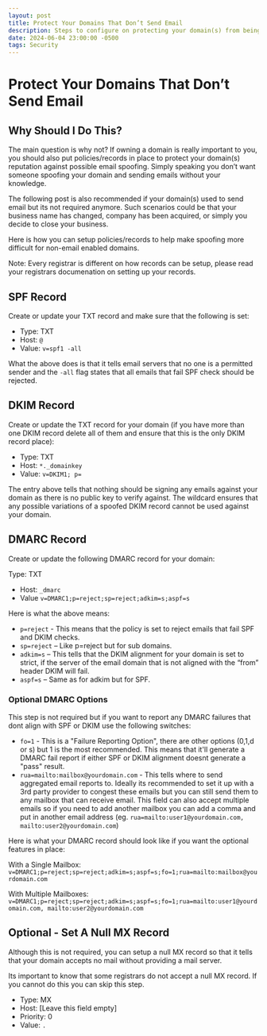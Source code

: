 ```yaml
---
layout: post
title: Protect Your Domains That Don’t Send Email
description: Steps to configure on protecting your domain(s) from being spoofed if they do not send email.
date: 2024-06-04 23:00:00 -0500
tags: Security
---
```


# Protect Your Domains That Don’t Send Email

## Why Should I Do This?

The main question is why not? If owning a domain is really important to you, you should also put policies/records in place to protect your domain(s) reputation against possible email spoofing. Simply speaking you don’t want someone spoofing your domain and sending emails without your knowledge. 

The following post is also recommended if your domain(s) used to send email but its not required anymore. Such scenarios could be that your business name has changed, company has been acquired, or simply you decide to close your business. 

Here is how you can setup policies/records to help make spoofing more difficult for non-email enabled domains.

Note: Every registrar is different on how records can be setup, please read your registrars documenation on setting up your records.

## SPF Record

Create or update your TXT record and make sure that the following is set:

- Type: TXT
- Host: `@`
- Value: `v=spf1 -all`

What the above does is that it tells email servers that no one is a permitted sender and the `-all` flag states that all emails that fail SPF check should be rejected.

## DKIM Record

Create or update the TXT record for your domain (if you have more than one DKIM record delete all of them and ensure that this is the only DKIM record place):

- Type: TXT
- Host: `*._domainkey`
- Value: `v=DKIM1; p=`

The entry above tells that nothing should be signing any emails against your domain as there is no public key to verify against. The wildcard ensures that any possible variations of a spoofed DKIM record cannot be used against your domain.

## DMARC Record

Create or update the following DMARC record for your domain:

Type: TXT

- Host: `_dmarc`
- Value `v=DMARC1;p=reject;sp=reject;adkim=s;aspf=s`

Here is what the above means:
- `p=reject` - This means that the policy is set to reject emails that fail SPF and DKIM checks.
- `sp=reject` – Like p=reject but for sub domains.
- `adkim=s` – This tells that the DKIM alignment for your domain is set to strict, if the server of the email domain that is not aligned with the “from” header DKIM will fail.
- `aspf=s` – Same as for adkim but for SPF.

### Optional DMARC Options

This step is not required but if you want to report any DMARC failures that dont align with SPF or DKIM use the following switches:

- `fo=1` - This is a "Failure Reporting Option", there are other options (0,1,d or s) but 1 is the most recommended. This means that it'll generate a DMARC fail report if either SPF or DKIM alignment doesnt generate a "pass" result.
- `rua=mailto:mailbox@yourdomain.com` - This tells where to send aggregated email reports to. Ideally its recommended to set it up with a 3rd party provider to congest these emails but you can still send them to any mailbox that can receive email. This field can also accept multiple emails so if you need to add another mailbox you can add a comma and put in another email address (eg. `rua=mailto:user1@yourdomain.com, mailto:user2@yourdomain.com`)

Here is what your DMARC record should look like if you want the optional features in place:

With a Single Mailbox:
`v=DMARC1;p=reject;sp=reject;adkim=s;aspf=s;fo=1;rua=mailto:mailbox@yourdomain.com`

With Multiple Mailboxes:
`v=DMARC1;p=reject;sp=reject;adkim=s;aspf=s;fo=1;rua=mailto:user1@yourdomain.com, mailto:user2@yourdomain.com`

## Optional - Set A Null MX Record

Although this is not required, you can setup a null MX record so that it tells that your domain accepts no mail without providing a mail server.

Its important to know that some registrars do not accept a null MX record. If you cannot do this you can skip this step.

- Type: MX
- Host: [Leave this field empty]
- Priority: 0
- Value: `.`
